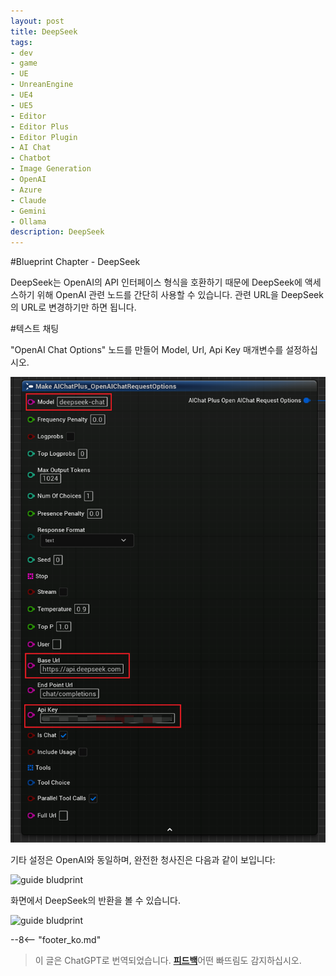 ```yaml
---
layout: post
title: DeepSeek
tags:
- dev
- game
- UE
- UnreanEngine
- UE4
- UE5
- Editor
- Editor Plus
- Editor Plugin
- AI Chat
- Chatbot
- Image Generation
- OpenAI
- Azure
- Claude
- Gemini
- Ollama
description: DeepSeek
---
```


<meta property="og:title" content="UE 插件 AIChatPlus 使用说明 - 蓝图篇 - DeepSeek" />

#Blueprint Chapter - DeepSeek

DeepSeek는 OpenAI의 API 인터페이스 형식을 호환하기 때문에 DeepSeek에 액세스하기 위해 OpenAI 관련 노드를 간단히 사용할 수 있습니다. 관련 URL을 DeepSeek의 URL로 변경하기만 하면 됩니다.

#텍스트 채팅

"OpenAI Chat Options" 노드를 만들어 Model, Url, Api Key 매개변수를 설정하십시오.

![guide bludprint](assets/img/2024-ue-aichatplus/usage/blueprint/deepseek_chat_1.png)

기타 설정은 OpenAI와 동일하며, 완전한 청사진은 다음과 같이 보입니다:

![guide bludprint](assets/img/2024-ue-aichatplus/guide_deepseek_blueprint_chat_1.png)

화면에서 DeepSeek의 반환을 볼 수 있습니다.

![guide bludprint](assets/img/2024-ue-aichatplus/guide_deepseek_blueprint_chat_2.png)

--8<-- "footer_ko.md"


> 이 글은 ChatGPT로 번역되었습니다. [**피드백**](https://github.com/disenone/wiki_blog/issues/new)어떤 빠뜨림도 감지하십시오. 
